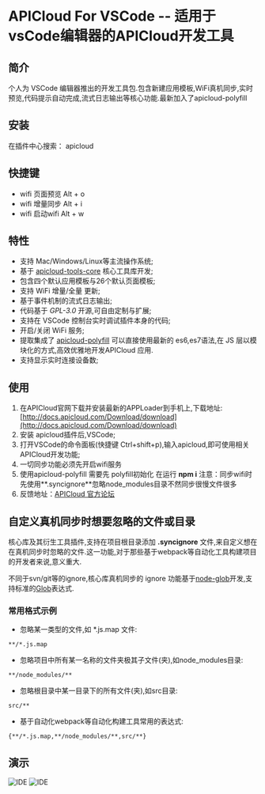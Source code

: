 # APICloud For VSCode -- 适用于vsCode编辑器的APICloud开发工具


## 简介

个人为 VSCode 编辑器推出的开发工具包.包含新建应用模板,WiFi真机同步,实时预览,代码提示自动完成,流式日志输出等核心功能.最新加入了apicloud-polyfill

## 安装

在插件中心搜索： apicloud

## 快捷键

* wifi 页面预览 Alt + o
* wifi 增量同步 Alt + i
* wifi 启动wifi Alt + w

## 特性

* 支持 Mac/Windows/Linux等主流操作系统;
* 基于 [apicloud-tools-core](https://www.npmjs.com/package/apicloud-tools-core) 核心工具库开发;
* 包含四个默认应用模板与26个默认页面模板;
* 支持 WiFi 增量/全量 更新;
* 基于事件机制的流式日志输出;
* 代码基于 *GPL-3.0* 开源,可自由定制与扩展;
* 支持在 VSCode 控制台实时调试插件本身的代码;
* 开启/关闭 WiFi 服务;
* 提取集成了 [apicloud-polyfill](https://github.com/apicloudcom/apicloud-polyfill) 可以直接使用最新的 es6,es7语法,在 JS 层以模块化的方式,高效优雅地开发APICloud 应用. 
* 支持显示实时连接设备数;

## 使用

1. 在APICloud官网下载并安装最新的APPLoader到手机上,下载地址:[http://docs.apicloud.com/Download/download](http://docs.apicloud.com/Download/download)
2. 安装 apicloud插件后,VSCode;
3. 打开VSCode的命令面板(快捷键 Ctrl+shift+p),输入apicloud,即可使用相关APICloud开发功能;
4. 一切同步功能必须先开启wifi服务
5. 使用apicloud-polyfill 需要先 polyfill初始化 在运行 **npm i**  注意：同步wifi时 先使用**.syncignore**忽略node_modules目录不然同步很慢文件很多
5. 反馈地址：[APICloud 官方论坛](http://community.apicloud.com/bbs/forum.php?mod=viewthread&tid=48763)

## 自定义真机同步时想要忽略的文件或目录

核心库及其衍生工具插件,支持在项目根目录添加 **.syncignore** 文件,来自定义想在在真机同步时忽略的文件.这一功能,对于那些基于webpack等自动化工具构建项目的开发者来说,意义重大.

不同于svn/git等的ignore,核心库真机同步的 ignore 功能基于[node-glob](https://github.com/isaacs/node-glob)开发,支持标准的[Glob](https://github.com/isaacs/node-glob#glob-primer)表达式.

### 常用格式示例

* 忽略某一类型的文件,如 *.js.map 文件:

```
**/*.js.map
```

* 忽略项目中所有某一名称的文件夹极其子文件(夹),如node_modules目录:

```
**/node_modules/**
```

* 忽略根目录中某一目录下的所有文件(夹),如src目录:

```
src/**
```

* 基于自动化webpack等自动化构建工具常用的表达式:

```
{**/*.js.map,**/node_modules/**,src/**}

```


## 演示
![IDE](http://hongkai.me/public/apicloud/GIF.gif)
![IDE](http://hongkai.me/public/apicloud/GIF3.gif)
